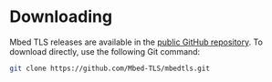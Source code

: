 # Downloading

Mbed TLS releases are available in the [public GitHub repository](https://github.com/Mbed-TLS/mbedtls).
To download directly, use the following Git command:

```sh
git clone https://github.com/Mbed-TLS/mbedtls.git
```
